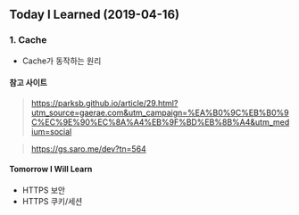 ## Today I Learned (2019-04-16)


### 1. Cache 

* Cache가 동작하는 원리



#### 참고 사이트 
  
> https://parksb.github.io/article/29.html?utm_source=gaerae.com&utm_campaign=%EA%B0%9C%EB%B0%9C%EC%9E%90%EC%8A%A4%EB%9F%BD%EB%8B%A4&utm_medium=social

> https://gs.saro.me/dev?tn=564



#### Tomorrow I Will Learn 
* HTTPS 보안
* HTTPS 쿠키/세션